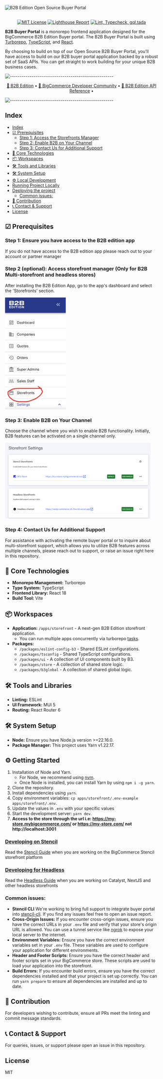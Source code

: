 <img src="https://storage.googleapis.com/bigcommerce-developers/images/B2B-edition-1024x683.jpg" alt="B2B Edition Open Source Buyer Portal" title="B2B Edition Open Source Buyer Portal">

<br />
<br />

<div align="center">

[![MIT License](https://img.shields.io/github/license/bigcommerce/catalyst)](LICENSE.md)
[![Lighthouse Report](https://github.com/bigcommerce/catalyst/actions/workflows/lighthouse.yml/badge.svg)](https://github.com/bigcommerce/catalyst/actions/workflows/lighthouse.yml) [![Lint, Typecheck, gql.tada](https://github.com/bigcommerce/catalyst/actions/workflows/basic.yml/badge.svg)](https://github.com/bigcommerce/catalyst/actions/workflows/basic.yml)

</div>

**B2B Buyer Portal** is a monorepo frontend application designed for the BigCommerce B2B Edition Buyer portal. The B2B Buyer Portal is built using [Turborepo](https://turbo.build/), [TypeScript](https://www.typescriptlang.org/), and [React](https://react.dev/).

By choosing to build on top of our Open Source B2B Buyer Portal, you'll have access to build on our B2B buyer portal application backed by a robust set of SaaS APIs.
You can get straight to work building for your unique B2B business cases.

![-----------------------------------------------------](https://storage.googleapis.com/bigcommerce-developers/images/catalyst_readme_hr.png)

<p align="center">
 <a href="https://www.bigcommerce.com/solutions/b2b-ecommerce-platform/">🚀 B2B Edition</a> •
 <a href="https://developer.bigcommerce.com/community">🤗 BigCommerce Developer Community</a> •
 <a href="https://bundleb2b.stoplight.io/docs/openapi/quick-start">📝 B2B Edition API Reference</a> •
</p>

![-----------------------------------------------------](https://storage.googleapis.com/bigcommerce-developers/images/catalyst_readme_hr.png)

## Index

- [Index](#index)
- [☑ Prerequisites](#-prerequisites)
  - [Step 1: Access the Storefronts Manager](#step-1-access-the-storefronts-manager)
  - [Step 2: Enable B2B on Your Channel](#step-2-enable-b2b-on-your-channel)
  - [Step 3: Contact Us for Additional Support](#step-3-contact-us-for-additional-support)
- [🚀 Core Technologies](#-core-technologies)
- [📦 Workspaces](#-workspaces)
- [🛠 Tools and Libraries](#-tools-and-libraries)
- [🛠 System Setup](#-system-setup)
- [⚙ Local Development](#-local-development)
- [Running Project Locally](#running-project-locally)
- [Deploying the project](#deploying-the-project)
  - [Common issues:](#common-issues)
- [🤝 Contribution](#-contribution)
- [📞 Contact \& Support](#-contact--support)
- [License](#license)

## ☑ Prerequisites

### Step 1: Ensure you have access to the B2B edition app

If you do not have access to the B2B edition app please reach out to your account or partner manager

### Step 2 (optional): Access storefront manager (Only for B2B Multi-storefront and headless stores)

After installing the B2B Edition App, go to the app's dashboard and select the 'Storefronts' section.

<img width="200" alt="b2bNav" src="public/images/b2bNav.png">
  
### Step 3: Enable B2B on Your Channel

Choose the channel where you wish to enable B2B functionality. Initially, B2B features can be activated on a single channel only.

<img width="480" alt="storefront-settings-b2b" src="public/images/storefront-settings.png">

### Step 4: Contact Us for Additional Support

For assistance with activating the remote buyer portal or to inquire about multi-storefront support, which allows you to utilize B2B features across multiple channels, please reach out to support, or raise an issue right here in this repository.

## 🚀 Core Technologies

- **Monorepo Management:** Turborepo
- **Type System:** TypeScript
- **Frontend Library:** React 18
- **Build Tool:** Vite

## 📦 Workspaces

- **Application:** `/apps/storefront` - A next-gen B2B Edition storefront application.
  - You can run multiple apps concurrently via turborepo [tasks](https://turbo.build/repo/docs/core-concepts/monorepos/running-tasks).
- **Packages:**
  - `/packages/eslint-config-b3` - Shared ESLint configurations.
  - `/packages/tsconfig` - Shared TypeScript configurations.
  - `/packages/ui` - A collection of UI components built by B3.
  - `/packages/store` - A collection of shared store logic.
  - `/packages/b3global` - A collection of shared global logic.

## 🛠 Tools and Libraries

- **Linting:** ESLint
- **UI Framework:** MUI 5
- **Routing:** React Router 6

## 🛠 System Setup

- **Node:** Ensure you have Node.js version >=22.16.0.
- **Package Manager:** This project uses Yarn v1.22.17.

## ⚙ Getting Started

1. Installation of Node and Yarn.
   - For Node, we recommend using [nvm](https://github.com/nvm-sh/nvm).
   - Once Node is installed, you can install Yarn by using `npm i -g yarn`.
2. Clone the repository.
3. Install dependencies using `yarn`.
4. Copy environment variables: `cp apps/storefront/.env-example apps/storefront/.env`.
5. Update the values in `.env` with your specific values
6. Start the development server: `yarn dev`.
7. **Access to the store through the url i.e: https://my-store.mybigcommerce.com/ or https://my-store.com/ not http://localhost:3001**

### [Developing on Stencil](./docs/stencil.md)

Read the [Stencil Guide](./docs/stencil.md) when you are working on the BigCommerce Stencil storefront platform

### [Developing for Headless](./docs/headless.md)

Read the [Headless Guide](./docs/headless.md) when you are working on Catalyst, NextJS and other headless storefronts

### Common issues:

- **Stencil CLI** We're working to bring full support to integrate buyer portal into [stencil-cli](https://developer.bigcommerce.com/docs/storefront/stencil). If you find any issues feel free to open an issue report.
- **Cross-Origin Issues:** If you encounter cross-origin issues, ensure you have the correct URLs in your `.env` file and verify that your store's origin URL is allowed. You can use a tunnel service like [ngrok](https://ngrok.com/) to expose your local server to the internet.
- **Environment Variables:** Ensure you have the correct environment variables set in your `.env` file. These variables are used to configure your application for different environments.
- **Header and Footer Scripts:** Ensure you have the correct header and footer scripts set in your BigCommerce store. These scripts are used to load your application into the storefront.
- **Build Errors:** If you encounter build errors, ensure you have the correct dependencies installed and that your project is set up correctly. You can run `yarn prepare` to ensure all dependencies are installed and up to date.

## 🤝 Contribution

For developers wishing to contribute, ensure all PRs meet the linting and commit message standards.

## 📞 Contact & Support

For queries, issues, or support please open an issue in this repository.

## License

MIT

